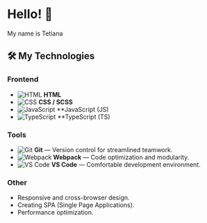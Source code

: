 
# Hello! 👋

My name is Tetiana

## 🛠️ My Technologies

### Frontend
- ![HTML](https://img.shields.io/badge/HTML-E34F26?style=for-the-badge&logo=html5&logoColor=white) **HTML** 
- ![CSS](https://img.shields.io/badge/CSS-1572B6?style=for-the-badge&logo=css3&logoColor=white) **CSS / SCSS** 
- ![JavaScript](https://img.shields.io/badge/JavaScript-F7DF1E?style=for-the-badge&logo=javascript&logoColor=black) **JavaScript (JS)
- ![TypeScript](https://img.shields.io/badge/TypeScript-007ACC?style=for-the-badge&logo=typescript&logoColor=white) **TypeScript (TS)

### Tools
- ![Git](https://img.shields.io/badge/Git-F05032?style=for-the-badge&logo=git&logoColor=white) **Git** — Version control for streamlined teamwork.
- ![Webpack](https://img.shields.io/badge/Webpack-8DD6F9?style=for-the-badge&logo=webpack&logoColor=black) **Webpack** — Code optimization and modularity.
- ![VS Code](https://img.shields.io/badge/VS_Code-007ACC?style=for-the-badge&logo=visual-studio-code&logoColor=white) **VS Code** — Comfortable development environment.

### Other
- Responsive and cross-browser design.
- Creating SPA (Single Page Applications).
- Performance optimization.


